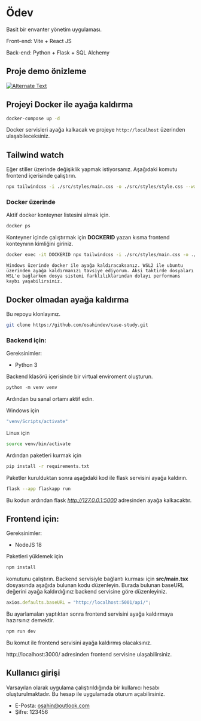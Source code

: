 # Ödev

Basit bir envanter yönetim uygulaması.

Front-end: Vite + React JS

Back-end: Python + Flask + SQL Alchemy

## Proje demo önizleme

<a href="https://drive.google.com/file/d/1nMSIVRXkgMY9ja0GPOdYV4SfqdE6wvjJ/preview" title="Link Title"><img src="https://lh3.googleusercontent.com/u/0/drive-viewer/AKGpihb1MCkZZEmkMGc4iq6igz99YxuOnun9MEdryPsiON6sq1NVwiq0u-x6s4_OoscDiSuSnsERxz_IHmjoKqEyTXMImXZLH6s7sE4=w1920-h1080-k-rw-v1-pd" alt="Alternate Text" /></a>

## Projeyi Docker ile ayağa kaldırma

```bash
docker-compose up -d
```

Docker servisleri ayağa kalkacak ve projeye `http://localhost` üzerinden ulaşabileceksiniz.

## Tailwind watch

Eğer stiller üzerinde değişiklik yapmak istiyorsanız. Aşağıdaki komutu frontend içerisinde çalıştırın.

```bash
npx tailwindcss -i ./src/styles/main.css -o ./src/styles/style.css --watch
```

### Docker üzerinde

Aktif docker konteyner listesini almak için.

```bash
docker ps
```

Konteyner içinde çalıştırmak için **DOCKERID** yazan kısma frontend konteynırın kimliğini giriniz.

```bash
docker exec -it DOCKERID npx tailwindcss -i ./src/styles/main.css -o ./src/styles/style.css --watch
```

~~~
Windows üzerinde docker ile ayağa kaldıracaksanız. WSL2 ile ubuntu üzerinden ayağa kaldırmanızı tavsiye ediyorum. Aksi taktirde dosyaları WSL'e bağlarken dosya sistemi farklılıklarından dolayı performans kaybı yaşabilirsiniz.
~~~

## Docker olmadan ayağa kaldırma

Bu repoyu klonlayınız.

```bash
git clone https://github.com/osahindev/case-study.git
```

### Backend için:

Gereksinimler:

* Python 3

Backend klasörü içerisinde bir virtual enviroment oluşturun.

```python
python -m venv venv
```

Ardından bu sanal ortamı aktif edin.

Windows için

```bash
"venv/Scripts/activate"
```

Linux için

```bash
source venv/bin/activate
```

Ardından paketleri kurmak için 

```bash
pip install -r requirements.txt
```

Paketler kurulduktan sonra aşağıdaki kod ile flask servisini ayağa kaldırın.

```bash
flask --app flaskapp run 
```

Bu kodun ardından flask *http://127.0.0.1:5000* adresinden ayağa kalkacaktır.

## Frontend için:

Gereksinimler:

* NodeJS 18

Paketleri yüklemek için

```bash
npm install
```

komutunu çalıştırın. Backend servisiyle bağlantı kurması için **src/main.tsx** dosyasında aşağıda bulunan kodu düzenleyin. Burada bulunan baseURL değerini ayağa kaldırdığınız backend servisine göre düzenleyiniz. 

```javascript
axios.defaults.baseURL = "http://localhost:5001/api/";
```

Bu ayarlamaları yaptıktan sonra frontend servisini ayağa kaldırmaya hazırsınız demektir.

```bash
npm run dev
```

Bu komut ile frontend servisini ayağa kaldırmış olacaksınız.

http://localhost:3000/ adresinden frontend servisine ulaşabilirsiniz.


## Kullanıcı girişi

Varsayılan olarak uygulama çalıştırıldığında bir kullanıcı hesabı oluşturulmaktadır. Bu hesap ile uygulamada oturum açabilirsiniz.

* E-Posta: osahin@outlook.com
* Şifre: 123456
